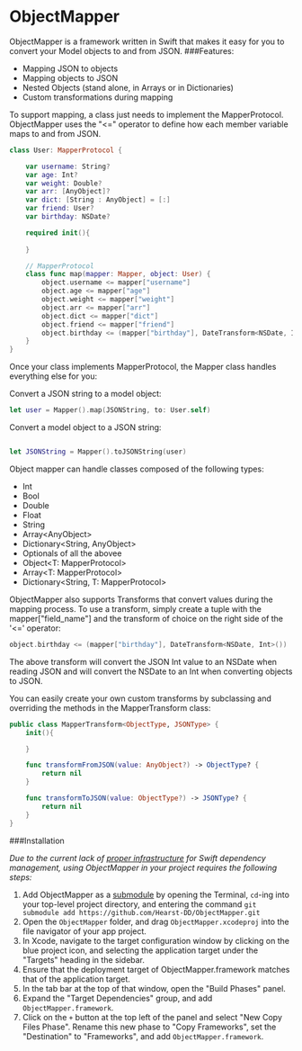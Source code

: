 ObjectMapper
============

ObjectMapper is a framework written in Swift that makes it easy for you to convert your Model objects to and from JSON. 
###Features:
- Mapping JSON to objects
- Mapping objects to JSON
- Nested Objects (stand alone, in Arrays or in Dictionaries)
- Custom transformations during mapping

To support mapping, a class just needs to implement the MapperProtocol. ObjectMapper uses the "<=" operator to define how each member variable maps to and from JSON.

```swift
class User: MapperProtocol {

    var username: String?
    var age: Int?
    var weight: Double?
    var arr: [AnyObject]?
    var dict: [String : AnyObject] = [:]
    var friend: User?
    var birthday: NSDate?

    required init(){
        
    }

    // MapperProtocol    
    class func map(mapper: Mapper, object: User) {
        object.username <= mapper["username"]
        object.age <= mapper["age"]
        object.weight <= mapper["weight"]
        object.arr <= mapper["arr"]
        object.dict <= mapper["dict"]
        object.friend <= mapper["friend"]
        object.birthday <= (mapper["birthday"], DateTransform<NSDate, Int>())
    }
}
```

Once your class implements MapperProtocol, the Mapper class handles everything else for you:

Convert a JSON string to a model object:
```swift
let user = Mapper().map(JSONString, to: User.self)
```

Convert a model object to a JSON string:
```swift

let JSONString = Mapper().toJSONString(user)
```

Object mapper can handle classes composed of the following types:
- Int
- Bool
- Double
- Float
- String
- Array\<AnyObject\>
- Dictionary\<String, AnyObject\>
- Optionals of all the abovee
- Object\<T: MapperProtocol\>
- Array\<T: MapperProtocol\>
- Dictionary\<String, T: MapperProtocol\>

ObjectMapper also supports Transforms that convert values during the mapping process. To use a transform, simply create a tuple with the mapper["field_name"] and the transform of choice on the right side of the '<=' operator:
```swift
object.birthday <= (mapper["birthday"], DateTransform<NSDate, Int>())
```
The above transform will convert the JSON Int value to an NSDate when reading JSON and will convert the NSDate to an Int when converting objects to JSON.

You can easily create your own custom transforms by subclassing and overriding the methods in the MapperTransform class:
```swift
public class MapperTransform<ObjectType, JSONType> {
    init(){

    }

    func transformFromJSON(value: AnyObject?) -> ObjectType? {
        return nil
    }

    func transformToJSON(value: ObjectType?) -> JSONType? {
        return nil
    }
}
```

###Installation

_Due to the current lack of [proper infrastructure](http://cocoapods.org) for Swift dependency management, using ObjectMapper in your project requires the following steps:_

1. Add ObjectMapper as a [submodule](http://git-scm.com/docs/git-submodule) by opening the Terminal, `cd`-ing into your top-level project directory, and entering the command `git submodule add https://github.com/Hearst-DD/ObjectMapper.git`
2. Open the `ObjectMapper` folder, and drag `ObjectMapper.xcodeproj` into the file navigator of your app project.
3. In Xcode, navigate to the target configuration window by clicking on the blue project icon, and selecting the application target under the "Targets" heading in the sidebar.
4. Ensure that the deployment target of ObjectMapper.framework matches that of the application target.
5. In the tab bar at the top of that window, open the "Build Phases" panel.
6. Expand the "Target Dependencies" group, and add `ObjectMapper.framework`.
7. Click on the `+` button at the top left of the panel and select "New Copy Files Phase". Rename this new phase to "Copy Frameworks", set the "Destination" to "Frameworks", and add `ObjectMapper.framework`.
